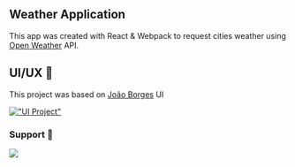 ## Weather Application
This app was created with React & Webpack to request cities weather using [Open Weather](https://openweathermap.org/) API.

## UI/UX 🎨
This project was based on [João Borges](https://dribbble.com/joaobborges) UI

[!["UI Project"](https://cdn.dribbble.com/users/17182/screenshots/10814136/media/8447a36551adcc95f0e0c61b50f72ce8.png)](https://dribbble.com/shots/10814136-Daily-UI-Challenge-037-Weather)

### Support 🍕
[![](https://www.buymeacoffee.com/assets/img/custom_images/orange_img.png)](https://www.buymeacoffee.com/capuccio)